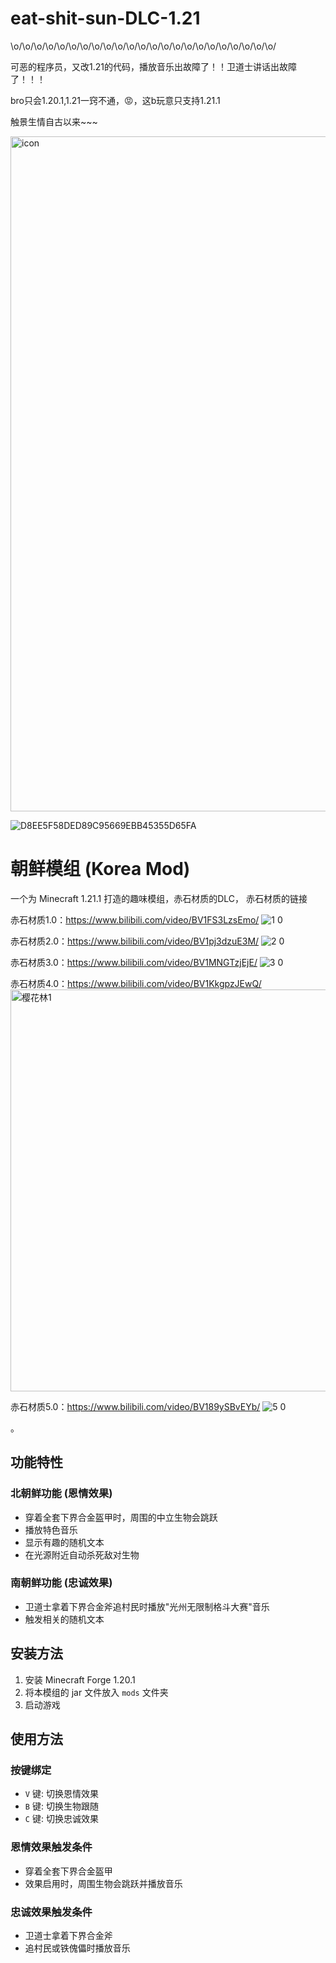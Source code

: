 # eat-shit-sun-DLC-1.21
\o/\o/\o/\o/\o/\o/\o/\o/\o/\o/\o/\o/\o/\o/\o/\o/\o/\o/\o/\o/\o/\o/\o/

可恶的程序员，又改1.21的代码，播放音乐出故障了！！卫道士讲话出故障了！！！

bro只会1.20.1,1.21一窍不通，😡，这b玩意只支持1.21.1

触景生情自古以来~~~

<img width="1920" height="1080" alt="icon" src="https://github.com/user-attachments/assets/1cfa0cb8-9240-4dae-a1fb-5024414fe245" />

![D8EE5F58DED89C95669EBB45355D65FA](https://github.com/user-attachments/assets/f65616eb-ab21-4c31-8fd0-cda2c0f16e9d)

# 朝鲜模组 (Korea Mod)

一个为 Minecraft 1.21.1 打造的趣味模组，赤石材质的DLC，
赤石材质的链接

赤石材质1.0：https://www.bilibili.com/video/BV1FS3LzsEmo/
![1 0](https://github.com/user-attachments/assets/860f9358-4bef-42ab-9d96-df65b2234fb1)

赤石材质2.0：https://www.bilibili.com/video/BV1pj3dzuE3M/
![2 0](https://github.com/user-attachments/assets/2892cae2-b626-4f2f-90d3-2bb5431f047c)

赤石材质3.0：https://www.bilibili.com/video/BV1MNGTzjEjE/
![3 0](https://github.com/user-attachments/assets/47be9342-f233-454e-83a4-70c8a5813b51)

赤石材质4.0：https://www.bilibili.com/video/BV1KkgpzJEwQ/
<img width="1024" height="643" alt="樱花林1" src="https://github.com/user-attachments/assets/f7818519-e4eb-4b65-8eab-97ae8a179c1d" />

赤石材质5.0：https://www.bilibili.com/video/BV189ySBvEYb/
![5 0](https://github.com/user-attachments/assets/52e50907-6dce-448f-b0fb-c309fa2b6c55)

。

## 功能特性

### 北朝鲜功能 (恩情效果)
- 穿着全套下界合金盔甲时，周围的中立生物会跳跃
- 播放特色音乐
- 显示有趣的随机文本
- 在光源附近自动杀死敌对生物

### 南朝鲜功能 (忠诚效果)
- 卫道士拿着下界合金斧追村民时播放"光州无限制格斗大赛"音乐
- 触发相关的随机文本

## 安装方法

1. 安装 Minecraft Forge 1.20.1
2. 将本模组的 jar 文件放入 `mods` 文件夹
3. 启动游戏

## 使用方法

### 按键绑定
- `V` 键: 切换恩情效果
- `B` 键: 切换生物跟随
- `C` 键: 切换忠诚效果

### 恩情效果触发条件
- 穿着全套下界合金盔甲
- 效果启用时，周围生物会跳跃并播放音乐

### 忠诚效果触发条件
- 卫道士拿着下界合金斧
- 追村民或铁傀儡时播放音乐


